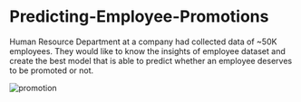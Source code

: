 # Predicting-Employee-Promotions

Human Resource Department at a company had collected data of ~50K employees. They would like to know the insights of employee dataset and create the best model that is able to predict whether an employee deserves to be promoted or not.

![promotion](https://miro.medium.com/max/4800/1*uiyEpxX4w2VdVlZJMuGPeg.jpeg)
